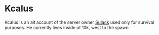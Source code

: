 # Kcalus

 Kcalus is an alt account of the server owner [Sulack](Sulack) used only for survival purposes. He currently lives inside of 10k, west to the spawn.
 
 
